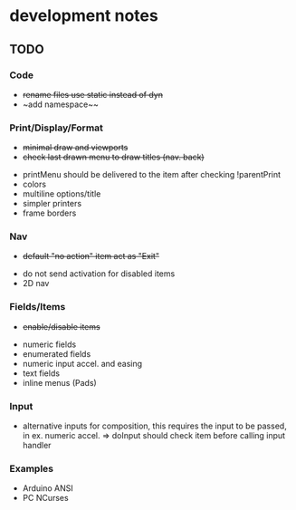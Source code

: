 # development notes


## TODO

### Code
- ~~rename files use static instead of dyn~~
- ~add namespace~~

### Print/Display/Format
+ ~~minimal draw and viewports~~
+ ~~check last drawn menu to draw titles (nav. back)~~
- printMenu should be delivered to the item after checking !parentPrint
- colors
- multiline options/title
- simpler printers
- frame borders

### Nav
+ ~~default "no action" item act as "Exit"~~
- do not send activation for disabled items
- 2D nav

### Fields/Items
+ ~~enable/disable items~~
- numeric fields
- enumerated fields
- numeric input accel. and easing
- text fields
- inline menus (Pads)

### Input
- alternative inputs for composition, this requires the input to be passed, in ex. numeric accel. => doInput should check item before calling input handler

### Examples
- Arduino ANSI
- PC NCurses
